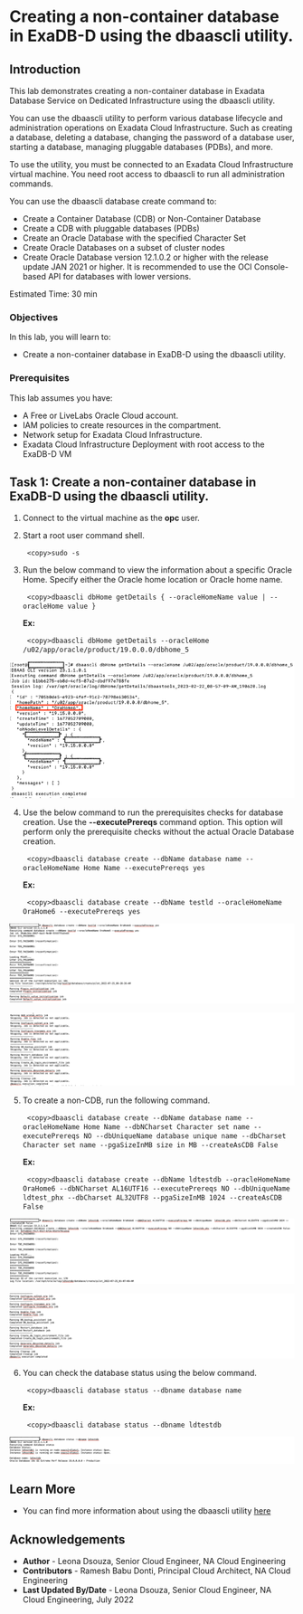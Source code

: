 # Creating a non-container database in ExaDB-D using the dbaascli utility.

## Introduction

This lab demonstrates creating a non-container database in Exadata Database Service on Dedicated Infrastructure using the dbaascli utility.

You can use the dbaascli utility to perform various database lifecycle and administration operations on Exadata Cloud Infrastructure. Such as creating a database, deleting a database, changing the password of a database user, starting a database, managing pluggable databases (PDBs), and more. 

To use the utility, you must be connected to an Exadata Cloud Infrastructure virtual machine. You need root access to dbaascli to run all administration commands. 

You can use the dbaascli database create command to:

  * Create a Container Database (CDB) or Non-Container Database
  * Create a CDB with pluggable databases (PDBs)
  * Create an Oracle Database with the specified Character Set
  * Create Oracle Databases on a subset of cluster nodes
  * Create Oracle Database version 12.1.0.2 or higher with the release update JAN 2021 or higher. It is recommended to use the OCI Console-based API for databases with lower versions.

Estimated Time:  30 min

### Objectives
In this lab, you will learn to:
* Create a non-container database in ExaDB-D using the dbaascli utility.


### Prerequisites

This lab assumes you have:
- A Free or LiveLabs Oracle Cloud account.
- IAM policies to create resources in the compartment.
- Network setup for Exadata Cloud Infrastructure.
- Exadata Cloud Infrastructure Deployment with root access to the ExaDB-D VM

##  Task 1: Create a non-container database in ExaDB-D using the dbaascli utility.

1. Connect to the virtual machine as the **opc** user. 

2. Start a root user command shell.

        <copy>sudo -s

3. Run the below command to view the information about a specific Oracle Home. Specify either the Oracle home location or Oracle home name. 

        <copy>dbaascli dbHome getDetails { --oracleHomeName value | --oracleHome value }

    **Ex:**

        <copy>dbaascli dbHome getDetails --oracleHome /u02/app/oracle/product/19.0.0.0/dbhome_5

  ![ExaDB-D DB Home informantion](./images/db-home-getdetails.png "ExaDB-D DB Home informantion")

4. Use the below command to run the prerequisites checks for database creation. Use the **--executePrereqs** command option. This option will perform only the prerequisite checks without the actual Oracle Database creation. 

        <copy>dbaascli database create --dbName database name --oracleHomeName Home Name --executePrereqs yes

    **Ex:**

        <copy>dbaascli database create --dbName testld --oracleHomeName OraHome6 --executePrereqs yes

  ![Pre-requisite check ExaDB-D DB creation](./images/create-db-pre-req1.png "Pre-requisite check ExaDB-D DB creation")

  ![Pre-requisite check ExaDB-D DB creation](./images/create-db-prereq2.png "Pre-requisite check ExaDB-D DB creation")


5. To create a non-CDB, run the following command.

        <copy>dbaascli database create --dbName database name --oracleHomeName Home Name --dbNCharset Character set name --executePrereqs NO --dbUniqueName database unique name --dbCharset Character set name --pgaSizeInMB size in MB --createAsCDB False

    **Ex:**
    
        <copy>dbaascli database create --dbName ldtestdb --oracleHomeName OraHome6 --dbNCharset AL16UTF16 --executePrereqs NO --dbUniqueName ldtest_phx --dbCharset AL32UTF8 --pgaSizeInMB 1024 --createAsCDB False

  ![Create non-CDB in ExaDB-D](./images/create-db-dbaascli1.png "Create non-CDB in ExaDB-D")

  ![Create non-CDB in ExaDB-D](./images/create-db-dbaascli2.png "Create non-CDB in ExaDB-D")

6. You can check the database status using the below command.

        <copy>dbaascli database status --dbname database name

    **Ex:**

        <copy>dbaascli database status --dbname ldtestdb

  ![Check DB status in ExaDB-D](./images/database-status.png "Check DB status in ExaDB-D")


## Learn More
- You can find more information about using the dbaascli utility [here](https://docs.oracle.com/en-us/iaas/exadatacloud/exacs/ecs-using-dbaascli.html)


## Acknowledgements
* **Author** - Leona Dsouza, Senior Cloud Engineer, NA Cloud Engineering
* **Contributors** -  Ramesh Babu Donti, Principal Cloud Architect, NA Cloud Engineering
* **Last Updated By/Date** - Leona Dsouza, Senior Cloud Engineer, NA Cloud Engineering, July 2022
